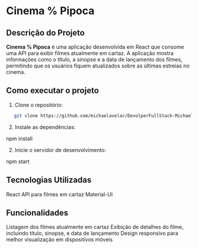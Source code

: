 # Cinema % Pipoca

## Descrição do Projeto

**Cinema % Pipoca** é uma aplicação desenvolvida em React que consome uma API para exibir filmes atualmente em cartaz. A aplicação mostra informações como o título, a sinopse e a data de lançamento dos filmes, permitindo que os usuários fiquem atualizados sobre as últimas estreias no cinema.

## Como executar o projeto

1. Clone o repositório:

```bash
   git clone https://github.com/michaelavelar/DevolperFullStack-Michael.git
```

2. Instale as dependências:

npm install


2. Inicie o servidor de desenvolvimento:

npm start


## Tecnologias Utilizadas
React
API para filmes em cartaz
Material-UI

## Funcionalidades
Listagem dos filmes atualmente em cartaz
Exibição de detalhes do filme, incluindo título, sinopse, e data de lançamento
Design responsivo para melhor visualização em dispositivos móveis
